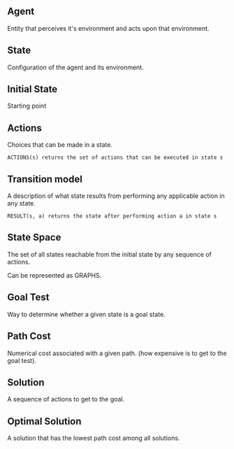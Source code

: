 ## Agent
Entity that perceives it's environment and acts upon that environment.

## State
Configuration of the agent and its environment.

## Initial State
Starting point

## Actions
Choices that can be made in a state.

``` MATH
ACTIONS(s) returns the set of actions that can be executed in state s
```

## Transition model
A description of what state results from performing any applicable action in any state.

``` MATH
RESULT(s, a) returns the state after performing action a in state s
```

## State Space
The set of all states reachable from the initial state by any sequence of actions.

Can be represented as GRAPHS.

## Goal Test
Way to determine whether a given state is a goal state.

## Path Cost
Numerical cost associated with a given path. (how expensive is to get to the goal test).

## Solution
A sequence of actions to get to the goal.

## Optimal Solution
A solution that has the lowest path cost among all solutions.
